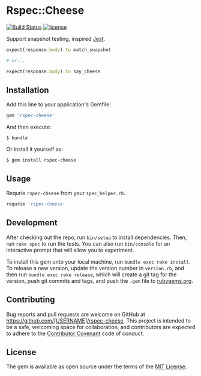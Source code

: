 # Rspec::Cheese
[![Build Status](https://travis-ci.org/izumin5210/rspec-cheese.svg?branch=master)](https://travis-ci.org/izumin5210/rspec-cheese)
[![license](https://img.shields.io/github/license/izumin5210/rspec-cheese.svg)](https://github.com/izumin5210/rspec-cheese/blob/master/LICENSE.txt)

Support snapshot testing, inspired [Jest](https://facebook.github.io/jest/).

```ruby
expect(response.body).to match_snapshot

# or...

expect(response.body).to say_cheese
```

## Installation

Add this line to your application's Gemfile:

```ruby
gem 'rspec-cheese'
```

And then execute:

    $ bundle

Or install it yourself as:

    $ gem install rspec-cheese

## Usage

Requrie `rspec-cheese` from your `spec_helper.rb`.

```ruby
requrie 'rspec-cheese'
```

## Development

After checking out the repo, run `bin/setup` to install dependencies. Then, run `rake spec` to run the tests. You can also run `bin/console` for an interactive prompt that will allow you to experiment.

To install this gem onto your local machine, run `bundle exec rake install`. To release a new version, update the version number in `version.rb`, and then run `bundle exec rake release`, which will create a git tag for the version, push git commits and tags, and push the `.gem` file to [rubygems.org](https://rubygems.org).

## Contributing

Bug reports and pull requests are welcome on GitHub at https://github.com/[USERNAME]/rspec-cheese. This project is intended to be a safe, welcoming space for collaboration, and contributors are expected to adhere to the [Contributor Covenant](http://contributor-covenant.org) code of conduct.


## License

The gem is available as open source under the terms of the [MIT License](http://opensource.org/licenses/MIT).

